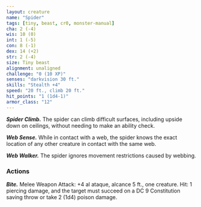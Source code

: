 ```yaml
---
layout: creature
name: "Spider"
tags: [tiny, beast, cr0, monster-manual]
cha: 2 (-4)
wis: 10 (0)
int: 1 (-5)
con: 8 (-1)
dex: 14 (+2)
str: 2 (-4)
size: Tiny beast
alignment: unaligned
challenge: "0 (10 XP)"
senses: "darkvision 30 ft."
skills: "Stealth +4"
speed: "20 ft., climb 20 ft."
hit_points: "1 (1d4-1)"
armor_class: "12"
---
```


***Spider Climb.*** The spider can climb difficult surfaces, including upside down on ceilings, without needing to make an ability check.

***Web Sense.*** While in contact with a web, the spider knows the exact location of any other creature in contact with the same web.

***Web Walker.*** The spider ignores movement restrictions caused by webbing.

### Actions

***Bite.*** Melee Weapon Attack: +4 al ataque, alcance 5 ft., one creature. Hit: 1 piercing damage, and the target must succeed on a DC 9 Constitution saving throw or take 2 (1d4) poison damage.